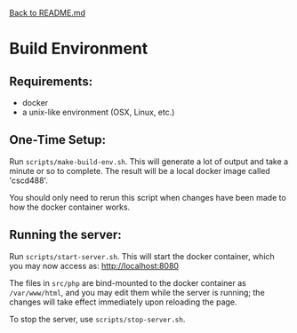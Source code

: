 [Back to README.md](README.md)

# Build Environment

## Requirements:
- docker
- a unix-like environment (OSX, Linux, etc.)

## One-Time Setup:
Run ```scripts/make-build-env.sh```. This will generate a lot of output and take a minute or so to complete. The result will be a local docker image called 'cscd488'.

You should only need to rerun this script when changes have been made to how the docker container works.

## Running the server:
Run ```scripts/start-server.sh```. This will start the docker container, which you may now access as: [http://localhost:8080](http://localhost:8080/)

The files in ```src/php``` are bind-mounted to the docker container as ```/var/www/html```, and you may edit them while the server is running; the changes will take effect immediately upon reloading the page.

To stop the server, use ```scripts/stop-server.sh```.